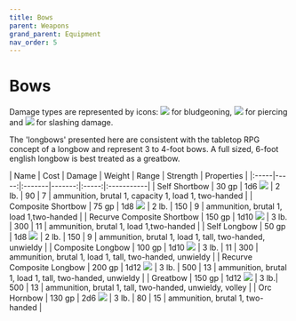 ```yaml
---
title: Bows
parent: Weapons
grand_parent: Equipment
nav_order: 5
---
```


# Bows
Damage types are represented by icons: <img src="https://img.icons8.com/ios-glyphs/12/FFFFFF/thor-hammer.png"> for bludgeoning, <img src="https://img.icons8.com/ios-filled/12/FFFFFF/archer.png"> for piercing and <img src="https://img.icons8.com/ios-filled/12/FFFFFF/sword.png"> for slashing damage.

The 'longbows' presented here are consistent with the tabletop RPG concept of a longbow and represent 3 to 4-foot bows. A full sized, 6-foot english longbow is best treated as a greatbow.

| Name | Cost | Damage | Weight | Range | Strength | Properties | 
|:-----|-----:|:-------|-------:|:-----:|:-----------|
| Self Shortbow | 30 gp | 1d6 <img src="https://img.icons8.com/ios-filled/12/FFFFFF/archer.png"> | 2 lb. | 90 | 7 | ammunition, brutal 1, capacity 1, load 1, two-handed |
| Composite Shortbow | 75 gp | 1d8 <img src="https://img.icons8.com/ios-filled/12/FFFFFF/archer.png"> | 2 lb. | 150 | 9 | ammunition, brutal 1, load 1,two-handed |
| Recurve Composite Shortbow | 150 gp | 1d10 <img src="https://img.icons8.com/ios-filled/12/FFFFFF/archer.png"> | 3 lb. | 300  | 11 |  ammunition, brutal 1, load 1,two-handed |
| Self Longbow | 50 gp | 1d8 <img src="https://img.icons8.com/ios-filled/12/FFFFFF/archer.png"> | 2 lb. | 150 | 9 | ammunition, brutal 1, load 1, tall, two-handed, unwieldy |
| Composite Longbow | 100 gp | 1d10 <img src="https://img.icons8.com/ios-filled/12/FFFFFF/archer.png"> | 3 lb. | 11 | 300 | ammunition, brutal 1, load 1, tall, two-handed, unwieldy |
| Recurve Composite Longbow | 200 gp | 1d12 <img src="https://img.icons8.com/ios-filled/12/FFFFFF/archer.png"> | 3 lb. | 500 | 13 | ammunition, brutal 1, load 1, tall, two-handed, unwieldy |
| Greatbow | 150 gp | 1d12 <img src="https://img.icons8.com/ios-filled/12/FFFFFF/archer.png"> | 3 lb.| 500 | 13 | ammunition, brutal 1, tall, two-handed, unwieldy, volley |
| Orc Hornbow | 130 gp | 2d6 <img src="https://img.icons8.com/ios-filled/12/FFFFFF/archer.png"> | 3 lb. | 80 | 15 | ammunition, brutal 1, two-handed |
